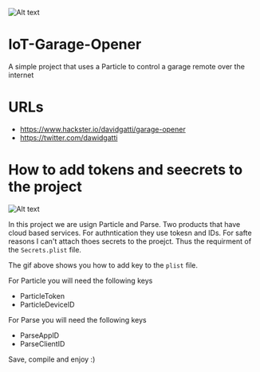 ![Alt text](https://github.com/davidgatti/IoT-Garage-Opener/blob/master/Assets/header.jpg "IoT Garage Opener")

# IoT-Garage-Opener
A simple project that uses a Particle to control a garage remote over the internet

# URLs

- https://www.hackster.io/davidgatti/garage-opener
- https://twitter.com/dawidgatti

# How to add tokens and seecrets to the project

![Alt text](https://github.com/davidgatti/IoT-Garage-Opener/blob/master/Assets/How%20to%20add%20plist.gif "How to add plist in Xcode")

In this project we are usign Particle and Parse. Two products that have cloud based services. For authntication they use tokesn and IDs. For safte reasons I can't attach thoes secrets to the proejct. Thus the requirment of the `Secrets.plist` file. 

The gif above shows you how to add key to the `plist` file. 

For Particle you will need the following keys

- ParticleToken
- ParticleDeviceID

For Parse you will need the following keys

- ParseAppID
- ParseClientID

Save, compile and enjoy :)

